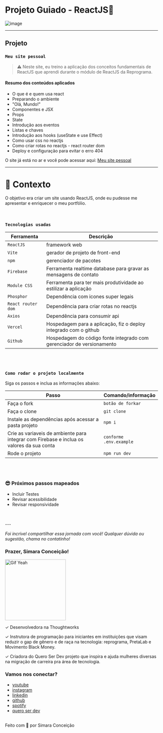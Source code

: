 # Projeto Guiado - ReactJS🚀 

![image](https://media2.giphy.com/media/D567hs4Dex0GEnAKOY/giphy.gif)

---

## Projeto
### `Meu site pessoal`

> ⚠️ Neste site, eu treino a aplicação dos conceitos fundamentais de ReactJS que aprendi durante o módulo de ReactJS da Reprograma.

#### Resumo dos conteúdos aplicados

* O que é e quem usa react
* Preparando o ambiente
* "Olá, Mundo!"
* Componentes e JSX
* Props
* State
* Introdução aos eventos
* Listas e chaves
* Introdução aos hooks (useState e use Effect)
* Como usar css no reactjs
* Como criar rotas no reactjs - react router dom
* Deploy e configuração para evitar o erro 404

O site já está no ar e você pode acessar aqui: [Meu site pessoal](https://site-pessoal-react-eight.vercel.app/)

---

# 🧠 Contexto

O objetivo era criar um site usando ReactJS, onde eu pudesse me apresentar e enriquecer o meu portfólio.

<br />

### `Tecnologias usadas`

| Ferramenta | Descrição |
| --- | --- |
| `ReactJS` | framework web|
| `Vite` | gerador de projeto de front-end|
| `npm` | gerenciador de pacotes|
| `Firebase` | Ferramenta realtime database para gravar as mensagens de contato|
| `Module CSS` | Ferramenta para ter mais produtividade ao estilizar a aplicação|
| `Phosphor` | Dependência com icones super legais|
| `React router dom` | Dependência para criar rotas no reactjs|
| `Axios` | Dependência para consumir api|
| `Vercel` | Hospedagem para a aplicação, fiz o deploy integrado com o github|
| `Github` | Hospedagem do código fonte integrado com gerenciador de versionamento|


<br />
<br />

### `Como rodar o projeto localmente`

Siga os passos e inclua as informações abaixo:

| Passo                       | Comando/informação |
| --------------------------- | ------------------ |
| Faça o fork                 | `botão de forkar`  |
| Faça o clone                | `git clone`        |
| Instale as dependências após acessar a pasta projeto    | `npm i`            |
| Crie as variaveis de ambiente para integrar com Firebase e inclua os valores da sua conta           | `conforme .env.example`|
| Rode o projeto              | `npm run dev`       |


<br />
<br />

### 😎 Próximos passos mapeados

- Incluir Testes
- Revisar acessibilidade
- Revisar responsividade

<br />
<br />
---

_Foi incrível compartilhar essa jornada com você! Qualquer dúvida ou sugestão, chama no contatinho!_

### Prazer, Simara Conceição!

 <img src="https://media.giphy.com/media/efhcZv18NpQDyRsaYa/giphy.gif" alt="Gif Yeah" width="200"> 

✓	Desenvolvedora na Thoughtworks

✓	Instrutora de programação para iniciantes em instituições que visam reduzir o gap de gênero e de raça na tecnologia: reprograma, PretaLab e Movimento Black Money.

✓	Criadora do Quero Ser Dev projeto que inspira e ajuda mulheres diversas na migração de carreira pra área de tecnologia.

### Vamos nos conectar?

- [youtube](https://www.youtube.com/queroserdev)
- [instagram](https://www.instagram.com/simara_conceicao)
- [linkedin](https://www.linkedin.com/in/simaraconceicao/)
- [github](https://github.com/simaraconceicao)
- [spotify](https://open.spotify.com/show/59vCz4TY6tPHXW26qJknh3)
- [quero ser dev](https://queroserdev.com)

<br>
Feito com 💜 por Simara Conceição
